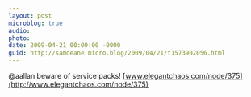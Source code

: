 ```yaml
---
layout: post
microblog: true
audio: 
photo: 
date: 2009-04-21 00:00:00 -0000
guid: http://samdeane.micro.blog/2009/04/21/t1573902056.html
---
```

@aallan beware of service packs! [www.elegantchaos.com/node/375](http://www.elegantchaos.com/node/375)
